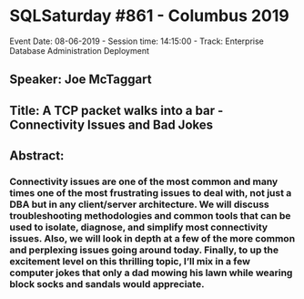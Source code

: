 # SQLSaturday #861 - Columbus 2019
Event Date: 08-06-2019 - Session time: 14:15:00 - Track: Enterprise Database Administration  Deployment
## Speaker: Joe McTaggart
## Title: A TCP packet walks into a bar - Connectivity Issues and Bad Jokes
## Abstract:
### Connectivity issues are one of the most common and many times one of the most frustrating issues to deal with, not just a DBA but in any client/server architecture.   We will discuss troubleshooting methodologies and common tools that can be used to isolate, diagnose, and simplify most connectivity issues.   Also, we will look in depth at a few of the more common and perplexing issues going around today.    Finally, to up the excitement level on this thrilling topic, I’ll mix in a few computer jokes that only a dad mowing his lawn while wearing block socks and sandals would appreciate.
